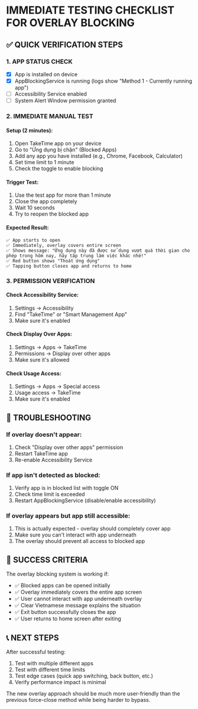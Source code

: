 # IMMEDIATE TESTING CHECKLIST FOR OVERLAY BLOCKING

## ✅ QUICK VERIFICATION STEPS

### 1. APP STATUS CHECK
- [x] App is installed on device
- [x] AppBlockingService is running (logs show "Method 1 - Currently running app")
- [ ] Accessibility Service enabled
- [ ] System Alert Window permission granted

### 2. IMMEDIATE MANUAL TEST

#### Setup (2 minutes):
1. Open TakeTime app on your device
2. Go to "Ứng dụng bị chặn" (Blocked Apps)
3. Add any app you have installed (e.g., Chrome, Facebook, Calculator)
4. Set time limit to 1 minute
5. Check the toggle to enable blocking

#### Trigger Test:
1. Use the test app for more than 1 minute
2. Close the app completely
3. Wait 10 seconds
4. Try to reopen the blocked app

#### Expected Result:
```
✅ App starts to open
✅ Immediately, overlay covers entire screen
✅ Shows message: "Ứng dụng này đã được sử dụng vượt quá thời gian cho phép trong hôm nay, hãy tập trung làm việc khác nhé!"
✅ Red button shows "Thoát ứng dụng"
✅ Tapping button closes app and returns to home
```

### 3. PERMISSION VERIFICATION

#### Check Accessibility Service:
1. Settings → Accessibility
2. Find "TakeTime" or "Smart Management App"
3. Make sure it's enabled

#### Check Display Over Apps:
1. Settings → Apps → TakeTime
2. Permissions → Display over other apps
3. Make sure it's allowed

#### Check Usage Access:
1. Settings → Apps → Special access
2. Usage access → TakeTime
3. Make sure it's enabled

## 🚨 TROUBLESHOOTING

### If overlay doesn't appear:
1. Check "Display over other apps" permission
2. Restart TakeTime app
3. Re-enable Accessibility Service

### If app isn't detected as blocked:
1. Verify app is in blocked list with toggle ON
2. Check time limit is exceeded
3. Restart AppBlockingService (disable/enable accessibility)

### If overlay appears but app still accessible:
1. This is actually expected - overlay should completely cover app
2. Make sure you can't interact with app underneath
3. The overlay should prevent all access to blocked app

## 🎯 SUCCESS CRITERIA

The overlay blocking system is working if:
- ✅ Blocked apps can be opened initially
- ✅ Overlay immediately covers the entire app screen
- ✅ User cannot interact with app underneath overlay
- ✅ Clear Vietnamese message explains the situation
- ✅ Exit button successfully closes the app
- ✅ User returns to home screen after exiting

## 📞 NEXT STEPS

After successful testing:
1. Test with multiple different apps
2. Test with different time limits
3. Test edge cases (quick app switching, back button, etc.)
4. Verify performance impact is minimal

The new overlay approach should be much more user-friendly than the previous force-close method while being harder to bypass.

